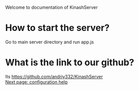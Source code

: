 <script>
  document.write(`Configuration help:

<h1>Where the config located?</h1>
Config.json located at /configs/config.json

<h1>What is "host" in config.json</h1>
This is a host (IP) of the server 

<h1>What is  "port" in config.json</h1>
This is a port of the server 

<h1>What is "authentication_url" in config.json</h1>
This is a URL with basic HTTP auth
This can be used if you want to password protect some page
Set to "null" to disable

<h1>What is "authentication_username" in config.json</h1>

This is the username that will be used in basic HTTP authentication
Set to empty to disable

<h1>What does "authentication_password" means in config.json</h1>
This is the password that will be used in basic HTTP authentication
Set to empty to disable

<h1>What does "authentication_realm" means in config.json</h1>
This is the realm that shown in headers in authentication page

<h1>What does "authentication_file" means in config.json</h1>
This is the authentication file that will be shown after successfully authentication
Must start with ./public_html/
Example: ./public_html/admin.html

<h1>What does "max_url_length" means in config.json</h1>

This is the maximum URL length for all pages
Server will return error 414 if the URL too long
TIP: Use only numbers in max_url_length to prevent server crash

<h1>What does "error[status code]page" means in config.json</h1>

This is the page code that server will return when occurs [status code] error

<h1>What does "disallowcrawlers" do?</h1>

Disallow access from crawlers to your website 
`)
</script>
Welcome to documentation of KinashServer

<h1>How to start the server?</h1>

Go to main server directory and run app.js

<h1>What is the link to our github?</h1>

Its <a href="https://github.com/andriy332/KinashServer">https://github.com/andriy332/KinashServer</a>
<br>
<a onclick="confighelp()" href="#./configuration_help.md">Next page: configuration help</a>
